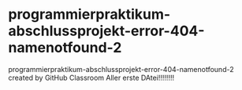 # programmierpraktikum-abschlussprojekt-error-404-namenotfound-2
programmierpraktikum-abschlussprojekt-error-404-namenotfound-2 created by GitHub Classroom
Aller erste DAtei!!!!!!!!
